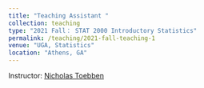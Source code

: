 ```yaml
---
title: "Teaching Assistant "
collection: teaching
type: "2021 Fall： STAT 2000 Introductory Statistics"
permalink: /teaching/2021-fall-teaching-1
venue: "UGA, Statistics"
location: "Athens, GA"
---
```

Instructor: [Nicholas Toebben](https://www.stat.uga.edu/directory/people/nicholas-toebben)
